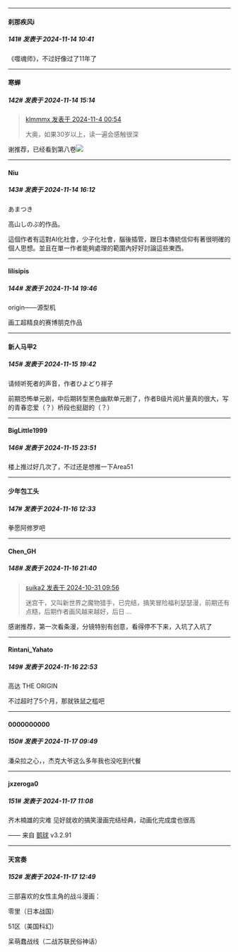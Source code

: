 ﻿
*****

####  刹那疾风i  
##### 141#       发表于 2024-11-14 10:41

《噬魂师》，不过好像过了11年了


*****

####  寒蝉  
##### 142#       发表于 2024-11-14 15:14

<blockquote><a href="httphttps://bbs.saraba1st.com/2b/forum.php?mod=redirect&amp;goto=findpost&amp;pid=66612295&amp;ptid=2204864" target="_blank">klmmmx 发表于 2024-11-4 00:54</a>

大奥，如果30岁以上，读一遍会感触很深</blockquote>
谢推荐，已经看到第八卷<img src="https://static.saraba1st.com/image/smiley/face2017/084.png" referrerpolicy="no-referrer">


*****

####  Niu  
##### 143#       发表于 2024-11-14 16:12

あまつき

高山しのぶ的作品。

這個作者有這對AI化社會，少子化社會，腦後插管，跟日本傳統信仰有著很明確的個人思想。並且在單一作者能夠處理的範圍內好好討論這些東西。


*****

####  lilisipis  
##### 144#       发表于 2024-11-14 19:46

origin——源型机

画工超精良的赛博朋克作品


*****

####  新人马甲2  
##### 145#       发表于 2024-11-15 19:42

请倾听死者的声音，作者ひよどり祥子

前期恐怖单元剧，中后期转型黑色幽默单元剧了，作者B级片阅片量真的很大，写的青春恋爱（？）桥段也挺甜的（？）


*****

####  BigLittle1999  
##### 146#       发表于 2024-11-15 23:51

楼上推过好几次了，不过还是想推一下Area51


*****

####  少年包工头  
##### 147#       发表于 2024-11-16 12:33

拳愿阿修罗吧


*****

####  Chen_GH  
##### 148#       发表于 2024-11-16 21:40

<blockquote><a href="httphttps://bbs.saraba1st.com/2b/forum.php?mod=redirect&amp;goto=findpost&amp;pid=66583472&amp;ptid=2204864" target="_blank">suika2 发表于 2024-10-31 09:56</a>

迷宫干，又叫新世界之魔物猎手，已完结，搞笑冒险福利瑟瑟漫，前期还有点糙，后期作者画风越来越好，后日 ...</blockquote>
感谢推荐，第一次看条漫，分镜特别有创意，看得停不下来，入坑了入坑了


*****

####  Rintani_Yahato  
##### 149#       发表于 2024-11-16 22:53

高达 THE ORIGIN

不过超时了5个月，那就铁鼠之槛吧


*****

####  0000000000  
##### 150#       发表于 2024-11-17 09:49

潘朵拉之心，，杰克大爷这么多年我也没吃到代餐


*****

####  jxzeroga0  
##### 151#       发表于 2024-11-17 11:08

齐木楠雄的灾难
见好就收的搞笑漫画完结经典，动画化完成度也很高

—— 来自 [鹅球](https://www.pgyer.com/GcUxKd4w) v3.2.91


*****

####  天宮奏  
##### 152#       发表于 2024-11-17 12:49

三部喜欢的女性主角的战斗漫画：

零里（日本战国）

51区（美国科幻）

呆萌蠢战线（二战苏联民俗神话）


